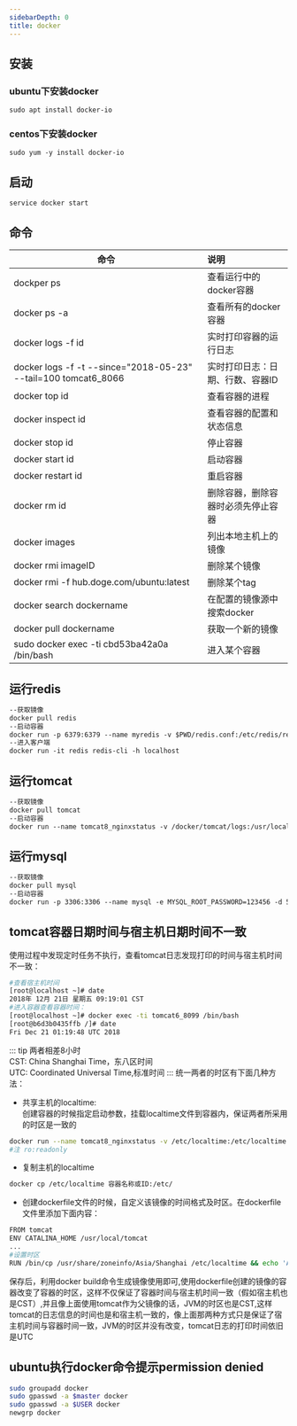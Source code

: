 ```yaml
---
sidebarDepth: 0
title: docker
---
```


## 安装
### ubuntu下安装docker
<code>sudo apt install docker-io</code>
### centos下安装docker
<code>sudo yum -y install docker-io</code>

## 启动
<code>service docker start</code>

## 命令
| 命令      | 说明     |
| ------------- |:-------------|
| dockper ps      | 查看运行中的docker容器 | 
| docker ps -a	| 查看所有的docker容器 |
| docker logs -f id | 实时打印容器的运行日志 |
| docker logs -f -t --since="2018-05-23" --tail=100 tomcat6_8066 | 实时打印日志：日期、行数、容器ID|
| docker top id | 查看容器的进程|
| docker inspect id	| 查看容器的配置和状态信息|
| docker stop id | 停止容器|
| docker start id| 启动容器 |
| docker restart id| 重启容器 |
| docker rm id | 删除容器，删除容器时必须先停止容器|
| docker images	| 列出本地主机上的镜像 |
| docker rmi imageID | 删除某个镜像|
| docker rmi -f hub.doge.com/ubuntu:latest | 删除某个tag|
| docker search dockername | 在配置的镜像源中搜索docker |
| docker pull dockername | 获取一个新的镜像|
| sudo docker exec -ti cbd53ba42a0a /bin/bash|进入某个容器|

## 运行redis
```markdown
--获取镜像   
docker pull redis    
--启动容器   
docker run -p 6379:6379 --name myredis -v $PWD/redis.conf:/etc/redis/redis.conf -v $PWD/data:/data -d docker.io/redis redis-server /etc/redis/redis.conf --appendonly yes --requirepass "bestlink"
--进入客户端   
docker run -it redis redis-cli -h localhost
```
## 运行tomcat
```markdown
--获取镜像   
docker pull tomcat
--启动容器
docker run --name tomcat8_nginxstatus -v /docker/tomcat/logs:/usr/local/tomcat/logs -v /docker/tomcat/webapps:/usr/local/tomcat/webapps -d -p 80:8080 11df4b40749f   
```
## 运行mysql
```markdown
--获取镜像   
docker pull mysql
--启动容器
docker run -p 3306:3306 --name mysql -e MYSQL_ROOT_PASSWORD=123456 -d 5709795eeffa
```
## tomcat容器日期时间与宿主机日期时间不一致
使用过程中发现定时任务不执行，查看tomcat日志发现打印的时间与宿主机时间不一致：
```bash
#查看宿主机时间
[root@localhost ~]# date
2018年 12月 21日 星期五 09:19:01 CST
#进入容器查看容器时间：
[root@localhost ~]# docker exec -ti tomcat6_8099 /bin/bash
[root@b6d3b0435ffb /]# date
Fri Dec 21 01:19:48 UTC 2018
```
::: tip
两者相差8小时   
CST: China Shanghai Time，东八区时间   
UTC: Coordinated Universal Time,标准时间
:::
统一两者的时区有下面几种方法：
* 共享主机的localtime:   
创建容器的时候指定启动参数，挂载localtime文件到容器内，保证两者所采用的时区是一致的
```bash
docker run --name tomcat8_nginxstatus -v /etc/localtime:/etc/localtime:ro -v /etc/timezone:/etc/timezone:ro -v /docker/tomcat/logs:/usr/local/tomcat/logs -v /docker/tomcat/webapps:/usr/local/tomcat/webapps -d -p 80:8080 11df4b40749f
#注 ro:readonly   
```
* 复制主机的localtime
```bash
docker cp /etc/localtime 容器名称或ID:/etc/
```
* 创建dockerfile文件的时候，自定义该镜像的时间格式及时区。在dockerfile文件里添加下面内容：
```bash
FROM tomcat
ENV CATALINA_HOME /usr/local/tomcat
...
#设置时区   
RUN /bin/cp /usr/share/zoneinfo/Asia/Shanghai /etc/localtime && echo 'Asia/Shanghai' >/etc/timezone

```
保存后，利用docker build命令生成镜像使用即可,使用dockerfile创建的镜像的容器改变了容器的时区，这样不仅保证了容器时间与宿主机时间一致（假如宿主机也是CST）,并且像上面使用tomcat作为父镜像的话，JVM的时区也是CST,这样tomcat的日志信息的时间也是和宿主机一致的，像上面那两种方式只是保证了宿主机时间与容器时间一致，JVM的时区并没有改变，tomcat日志的打印时间依旧是UTC

## ubuntu执行docker命令提示permission denied
```bash
sudo groupadd docker
sudo gpasswd -a $master docker
sudo gpasswd -a $USER docker
newgrp docker

```